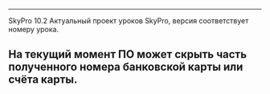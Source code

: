 ----------------------------------------------------------------------------------------------------
SkyPro 10.2
Актуальный проект уроков SkyPro, версия соответствует номеру урока.

На текущий момент ПО может скрыть часть полученного номера банковской карты или счёта карты.
----------------------------------------------------------------------------------------------------
